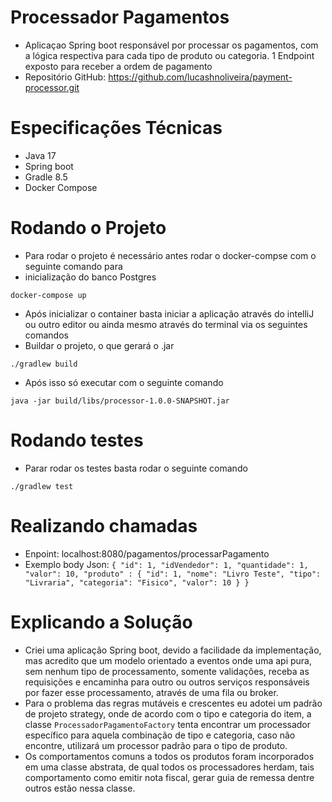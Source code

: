 # Processador Pagamentos
- Aplicaçao Spring boot responsável por processar os pagamentos, com a lógica respectiva para cada tipo de produto ou categoria.
1 Endpoint exposto para receber a ordem de pagamento
- Repositório GitHub: https://github.com/lucashnoliveira/payment-processor.git

# Especificações Técnicas
- Java 17
- Spring boot
- Gradle 8.5
- Docker Compose

# Rodando o Projeto
- Para rodar o projeto é necessário antes rodar o docker-compse com o seguinte comando para 
- inicialização do banco Postgres
```shell
docker-compose up
```
- Após inicializar o container basta iniciar a aplicação através do intelliJ ou outro editor ou ainda 
mesmo através do terminal via os seguintes comandos
- Buildar o projeto, o que gerará o .jar
```shell
./gradlew build
```
- Após isso só executar com o seguinte comando
```shell
java -jar build/libs/processor-1.0.0-SNAPSHOT.jar
```

# Rodando testes
- Parar rodar os testes basta rodar o seguinte comando
```shell
./gradlew test
```

# Realizando chamadas
- Enpoint: localhost:8080/pagamentos/processarPagamento
- Exemplo body Json: 
`{
  "id": 1,
  "idVendedor": 1,
  "quantidade": 1,
  "valor": 10,
  "produto" : {
  "id": 1,
  "nome": "Livro Teste",
  "tipo": "Livraria",
  "categoria": "Fisico",
  "valor": 10
  }
  }`


# Explicando a Solução
- Criei uma aplicação Spring boot, devido a facilidade da implementação, mas acredito que um modelo orientado a eventos
onde uma api pura, sem nenhum tipo de processamento, somente validações, receba as requisições e encaminha para outro ou
outros serviços responsáveis por fazer esse processamento, através de uma fila ou broker.
- Para o problema das regras mutáveis e crescentes eu adotei um padrão de projeto strategy, onde de acordo com o tipo
e categoria do item, a classe `ProcessadorPagamentoFactory` tenta encontrar um processador específico para aquela combinação
de tipo e categoria, caso não encontre, utilizará um processor padrão para o tipo de produto.
- Os comportamentos comuns a todos os produtos foram incorporados em uma classe abstrata, de qual todos os processadores
herdam, tais comportamento como emitir nota fiscal, gerar guia de remessa dentre outros estão nessa classe.


